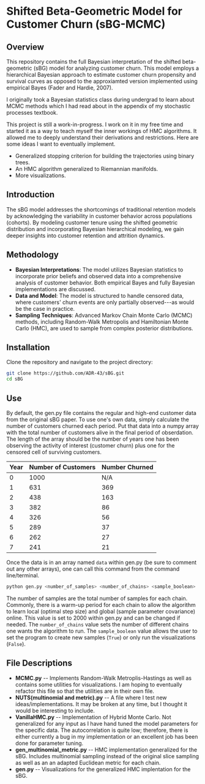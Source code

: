 
# Shifted Beta-Geometric Model for Customer Churn (sBG-MCMC)

## Overview
This repository contains the full Bayesian interpretation of the shifted beta-geometric (sBG) model for analyzing customer churn. This model employs a hierarchical Bayesian approach to estimate customer churn propensity and survival curves as opposed to the approxiamted version implemented using empirical Bayes (Fader and Hardie, 2007).

I originally took a Bayesian statistics class during undergrad to learn about MCMC methods which I had read about in the appendix of my stochastic processes textbook.

This project is still a work-in-progress. I work on it in my free time and started it as a way to teach myself the inner workings of HMC algorithms. It allowed me to deeply understand their derivations and restrictions. Here are some ideas I want to eventually implement.

- Generalized stopping criterion for building the trajectories using binary trees.
- An HMC algorithm generalized to Riemannian manifolds.
- More visualizations.


## Introduction
The sBG model addresses the shortcomings of traditional retention models by acknowledging the variability in customer behavior across populations (cohorts). By modeling customer tenure using the shifted geometric distribution and incorporating Bayesian hierarchical modeling, we gain deeper insights into customer retention and attrition dynamics.

## Methodology
- **Bayesian Interpretations**: The model utilizes Bayesian statistics to incorporate prior beliefs and observed data into a comprehensive analysis of customer behavior. Both empirical Bayes and fully Bayesian implementations are discussed.
- **Data and Model**: The model is structured to handle censored data, where customers' churn events are only partially observed---as would be the case in practice.
- **Sampling Techniques**: Advanced Markov Chain Monte Carlo (MCMC) methods, including Random-Walk Metropolis and Hamiltonian Monte Carlo (HMC), are used to sample from complex posterior distributions.

## Installation
Clone the repository and navigate to the project directory:
```bash
git clone https://github.com/ADR-43/sBG.git
cd sBG
```

## Use
By default, the gen.py file contains the regular and high-end customer data from the original sBG paper. To use one's own data, simply calculate the number of customers churned each period. Put that data into a numpy array with the total number of customers alive in the final period of obserdation. The length of the array should be the number of years one has been observing the activity of interest (customer churn) plus one for the censored cell of surviving customers.

| Year | Number of Customers | Number Churned |
|------|---------------------|----------------|
| 0    | 1000                | N/A            |
| 1    | 631                 | 369            |
| 2    | 438                 | 163            |
| 3    | 382                 | 86             |
| 4    | 326                 | 56             |
| 5    | 289                 | 37             |
| 6    | 262                 | 27             |
| 7    | 241                 | 21             |

Once the data is in an array named `data` within gen.py (be sure to comment out any other arrays), one can call this command from the command line/terminal.
```bash
python gen.py <number_of_samples> <number_of_chains> <sample_boolean>
```
The number of samples are the total number of samples for each chain. Commonly, there is a warm-up period for each chain to allow the algorithm to learn local (optimal step size) and global (sample parameter covariance) online. This value is set to 2000 within gen.py and can be changed if needed. The `number_of_chains` value sets the number of different chains one wants the algorithm to run. The `sample_boolean` value allows the user to set the program to create new samples (`True`) or only run the visualizations (`False`).

## File Descriptions

- **MCMC.py** -- Implements Random-Walk Metroplis-Hastings as well as contains some utilities for visualizations. I am hoping to eventually refactor this file so that the utilities are in their own file.
- **NUTS(multinomial and metric).py** -- A file where I test new ideas/implementations. It may be broken at any time, but I thought it would be interesting to include.
- **VanillaHMC.py** -- Implementation of Hybrid Monte Carlo. Not generalized for any input as I have hand tuned the model parameters for the specific data. The autocorrelation is quite low; therefore, there is either currently a bug in my implementation or an excellent job has been done for parameter tuning.
- **gen_multinomial_metric.py** -- HMC implementation generalized for the sBG. Includes multinomial sampling instead of the original slice sampling as well as an an adapted Euclidean metric for each chain.
- **gen.py** -- Visualizations for the generalized HMC implentation for the sBG.







